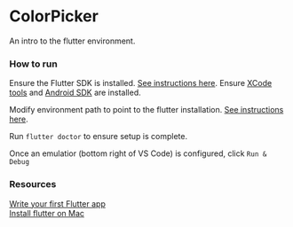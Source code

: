 # ColorPicker

An intro to the flutter environment.

### How to run

Ensure the Flutter SDK is installed. [See instructions here](https://flutter.dev/docs/get-started/install).
Ensure [XCode tools](https://apps.apple.com/us/app/xcode/id497799835) and [Android SDK](https://developer.android.com/studio) are installed. 

Modify environment path to point to the flutter installation. [See instructions here](https://flutter.dev/docs/get-started/install/macos#update-your-path).

Run `flutter doctor` to ensure setup is complete.

Once an emulatior (bottom right of VS Code) is configured, click `Run & Debug`


### Resources 

[Write your first Flutter app](https://flutter.dev/docs/get-started/codelab)\
[Install flutter on Mac](https://medium.com/@alexandrosbaramilis/setting-up-flutter-on-macos-catalina-d023df8845ae)
